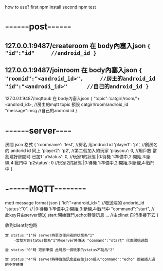 how to use?
first  npm install
second npm test

------post------
=========

127.0.0.1:9487/createroom
    在 body內塞入json
    `
    {
        "id":"id"     //android_id
    }
    `
----
127.0.0.1:9487/joinroom
    在 body內塞入json
    `
    {
        "roomid":"<android_id>",     //房主的android_id
        "id":"<androdi_id>"      //自己的android_id
    }
    `
----
127.0.0.1:9487/mqttpub
    在 body內塞入json
    {
        "topic":'catgirl/room/'+<android_id>,     //房主的mqtt topic 預設 catgirl/room/android_id
        "message":msg      //自己的android id
    }


------server----
=========
房間 json 格式
{ 'roomname': 'test',   //房名 用android id
    'player1': 'p1',    //創房名的 andorid id 同上
    'player2': 'p2',    //第二個加入的玩家
    'playcou': 0,       //用戶數  當創建好房間時 已加1
    'p1status': 0,      //玩家1的狀態 |0:待機 1:準備中,2:開始,3:斷線,4:戰鬥中
    'p2status': 0       //玩家2的狀態 |0:待機 1:準備中,2:開始,3:斷線,4:戰鬥中
 }

 ------MQTT--------
 =========
 mqtt message format
    json
    {
        'id':"<android_id>",  //發送端的 andorid_id
        'status':"0",       // |0:待機 1:準備中,2:開始,3:斷線,4:戰鬥中
        "command":"start",  //此key只由server傳送  start:開始戰鬥,echo:轉傳訊息
        ...             //由clinet 自行串接下去
    }

收到client封包時

    當 status:"1"時 server將更改使用者的狀態為"1" 
        -當雙方的status都為"1"時server將傳送 "command":"start" 代表開始遊戲

    當 status:"0"時 取消準備 此時另一個玩家的status不能為"2" 

    當 status:"4"時 server將轉傳該訊息並在該json插入"command":"echo" 而被插入過的不在轉傳
